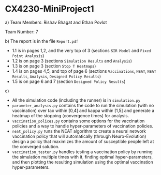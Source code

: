 # CX4230-MiniProject1

a)
Team Members: Rishav Bhagat and Ethan Povlot

Team Number: 7

b) 
The report is in the file `Report.pdf`

* 1.1 is in pages 1,2, and the very top of 3 (sections `SIR Model` and `Fixed Point Analysis`)
* 1.2 is on page 3 (sections `Simulation Results` and `Analysis`)
* 1.3 is on page 3 (section `Stop T Heatmaps`)
* 1.4 is on pages 4,5, and top of page 6 (sections `Vaccinations`, `NEAT`, `NEAT Results`, `Analysis`, `Designed Policy Results`)
* 1.5 is on page 6 and 7 (section `Designed Policy Results`)

c)
* All the simulation code (including the runner) is in `simulation.py`
* `parameter_analysis.py` contains the code to run the simulation (with no vaccination) over tao within [0,4] and kappa within [1,5] and generate a heatmap of the stopping (convergence times) for analysis.
* `vaccination_polices.py` contains some options for the vaccination policies and a way to handle hyper-parameters of vaccination policies.
* `neat_policy.py` runs the NEAT algorithm to create a neural network vaccination policy that will automatically (through Neuro-Evolution) design a policy that maximizes the amount of susceptible people left at the converged solution.
* `vaccination_tester.py` handles testing a vaccination policy by running the simulation multiple times with it, finding optimal hyper-parameters, and then plotting the resulting simulation using the optimal vaccination hyper-parameters.